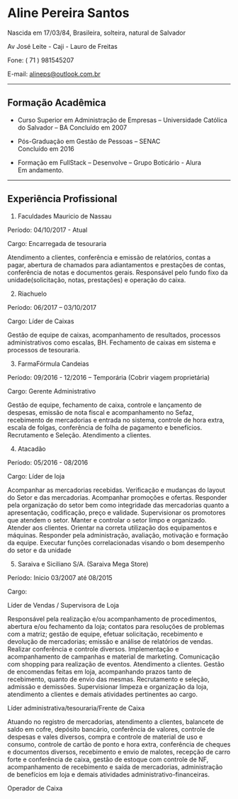 # Aline Pereira Santos 
 

Nascida em 17/03/84, Brasileira, solteira, natural de Salvador 

Av José Leite - Caji - Lauro de Freitas 

Fone: ( 71 ) 981545207 

E-mail: alineps@outlook.com.br 
***    
## Formação  Acadêmica

- Curso Superior em Administração de Empresas – Universidade Católica do Salvador – BA 
Concluído em 2007 

- Pós-Graduação em Gestão de Pessoas – SENAC  
Concluído em 2016 

- Formação em FullStack – Desenvolve – Grupo Boticário - Alura  
Em andamento. 
***  

## Experiência  Profissional

1. Faculdades Mauricio de Nassau 

Período: 04/10/2017 - Atual 

Cargo: Encarregada de tesouraria 

Atendimento a clientes, conferência e emissão de relatórios, contas a pagar, abertura de chamados para adiantamentos e prestações de contas, conferência de notas e documentos gerais. Responsável pelo fundo fixo da unidade(solicitação, notas, prestações) e operação do caixa. 

  

2. Riachuelo 

Período: 06/2017 – 03/10/2017 

Cargo: Líder de Caixas 

Gestão de equipe de caixas, acompanhamento de resultados, processos administrativos como escalas, BH. Fechamento de caixas em sistema e processos de tesouraria. 

  

3. FarmaFórmula Candeias 

Período: 09/2016 - 12/2016 – Temporária (Cobrir viagem proprietária) 

Cargo: Gerente Administrativo 

Gestão de equipe, fechamento de caixa, controle e lançamento de despesas, emissão de nota fiscal e acompanhamento no Sefaz, recebimento de mercadorias e entrada no sistema, controle de hora extra, escala de folgas, conferência de folha de pagamento e benefícios. Recrutamento e Seleção. Atendimento a clientes. 

  

4. Atacadão 

Período: 05/2016 - 08/2016 

Cargo: Líder de loja 

Acompanhar as mercadorias recebidas. Verificação e mudanças do layout do Setor e das mercadorias. Acompanhar promoções e ofertas. Responder pela organização do setor bem como integridade das mercadorias quanto a apresentação, codificação, preço e validade. Supervisionar os promotores que atendem o setor. Manter e controlar o setor limpo e organizado. Atender aos clientes. Orientar na correta utilização dos equipamentos e máquinas. Responder pela administração, avaliação, motivação e formação da equipe. Executar funções correlacionadas visando o bom desempenho do setor e da unidade 

  

5. Saraiva e Siciliano S/A. (Saraiva Mega Store) 

Período: Inicio 03/2007 até 08/2015 

Cargo:    

Líder de Vendas / Supervisora de Loja  

Responsável pela realização e/ou acompanhamento de procedimentos, abertura e/ou fechamento da loja; contatos para resoluções de problemas com a matriz; gestão de equipe, efetuar solicitação, recebimento e devolução de mercadorias; emissão e análise de relatórios de vendas. Realizar conferência e controle diversos. Implementação e acompanhamento de campanhas e material de marketing. Comunicação com shopping para realização de eventos. Atendimento a clientes. Gestão de encomendas feitas em loja, acompanhando prazos tanto de recebimento, quanto de envio das mesmas. Recrutamento e seleção, admissão e demissões. Supervisionar limpeza e organização da loja, atendimento a clientes e demais atividades pertinentes ao cargo. 

Líder administrativa/tesouraria/Frente de Caixa  

Atuando no registro de mercadorias, atendimento a clientes, balancete de saldo em cofre, depósito bancário, conferência de valores, controle de despesas e vales diversos, compra e controle de material de uso e consumo, controle de cartão de ponto e hora extra, conferência de cheques e documentos diversos, recebimento e envio de malotes, recepção de carro forte e conferência de caixa, gestão de estoque com controle de NF, acompanhamento de recebimento e saída de mercadorias, administração de benefícios em loja e demais atividades administrativo-financeiras. 

Operador de Caixa  